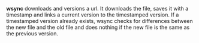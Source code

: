 **wsync** downloads and versions a url. It downloads the file, saves it with a
timestamp and links a current version to the timestamped version. If a
timestamped version already exists, wsync checks for differences between the new
file and the old file and does nothing if the new file is the same as the
previous version.

